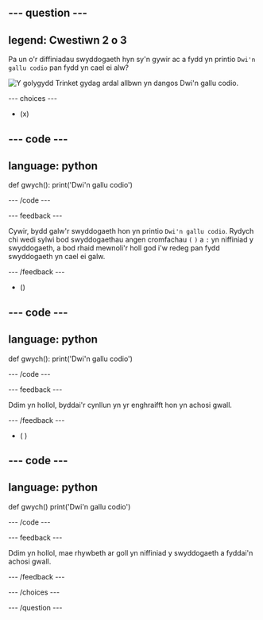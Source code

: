 
--- question ---
---
legend: Cwestiwn 2 o 3
---

Pa un o'r diffiniadau swyddogaeth hyn sy'n gywir ac a fydd yn printio `Dwi'n gallu codio` pan fydd yn cael ei alw?

![Y golygydd Trinket gydag ardal allbwn yn dangos <code>Dwi'n gallu codio</code>.](images/quiz2.png)

--- choices ---

- (x)

--- code ---
---
language: python
---

def gwych(): print('Dwi\'n gallu codio')

--- /code ---

 --- feedback ---

Cywir, bydd galw'r swyddogaeth hon yn printio `Dwi'n gallu codio`. Rydych chi wedi sylwi bod swyddogaethau angen cromfachau `(` `)` a `:` yn niffiniad y swyddogaeth, a bod rhaid mewnoli'r holl god i'w redeg pan fydd swyddogaeth yn cael ei galw.

 --- /feedback ---

- ()

--- code ---
---
language: python
---

def gwych(): print('Dwi\'n gallu codio')

--- /code ---

 --- feedback ---

 Ddim yn hollol, byddai'r cynllun yn yr enghraifft hon yn achosi gwall.

 --- /feedback ---

- ( )

--- code ---
---
language: python
---

def gwych() print('Dwi\'n gallu codio')

--- /code ---

 --- feedback ---

Ddim yn hollol, mae rhywbeth ar goll yn niffiniad y swyddogaeth a fyddai'n achosi gwall.

 --- /feedback ---

--- /choices ---

--- /question ---
